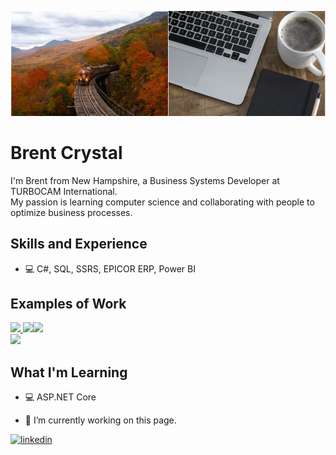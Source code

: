 ![](GitHubProfile.png)
# Brent Crystal
I'm Brent from New Hampshire, a Business Systems Developer at TURBOCAM International.  
My passion is learning computer science and collaborating with people to optimize business processes.

## Skills and Experience
* 💻 C#, SQL, SSRS, EPICOR ERP, Power BI

## Examples of Work
<a href="https://github.com/BrentCrystal/PerformanceEvaluationDemo.git">
<img src = "https://media1.giphy.com/media/jTfJSeTkaBW5erPRDI/200w.webp?cid=ecf05e47hx57ovmu5oclknyn5c85id72qukds8fgbadqzmon&rid=200w.webp&ct=g" width= "256" />
</a><a href="https://github.com/BrentCrystal/SQLDbDemo.git"><img src ="https://media0.giphy.com/media/0HDbAWn1p30ZVhMlFe/200w.webp?cid=ecf05e471tcrfn9ekpcctp9h3aqj9gmmzq5mamcxlwcp246m&rid=200w.webp&ct=g" width= "256"/></a><a href="https://github.com/BrentCrystal/FizzBuzz.git"><img src ="https://media3.giphy.com/media/3o6Zt7yXxGpZSY6mgU/200w.webp?cid=ecf05e4736yd6y666voeufr3ire71nmwab34h8naor2yp2mz&rid=200w.webp&ct=g" width= "256"/></a>
<br/><a href="https://github.com/BrentCrystal/API-UsageDemo"><img src ="https://media2.giphy.com/media/xUA7aKB04Jeor38rVS/200w.webp?cid=ecf05e47bu5wfagm5n3tcu646uk17wbgsh3lm2mntb09p774&rid=200w.webp&ct=g" width= "256"/></a>


## What I'm Learning
* 💻 ASP.NET Core

- 🔭 I’m currently working on this page. 

[<img src='https://th.bing.com/th/id/OIP.QkU0Vf5aO5Gv8Yf4rXc4qwHaHa?w=176&h=180&c=7&r=0&o=5&dpr=1.5&pid=1.7' alt='linkedin' height='40'>](https://www.linkedin.com/in/brent-crystal-2gb3tg317/) 

